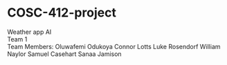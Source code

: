 # COSC-412-project
Weather app AI  
Team 1  
Team Members:
Oluwafemi Odukoya 
Connor Lotts
Luke Rosendorf
William Naylor
Samuel Casehart
Sanaa Jamison
